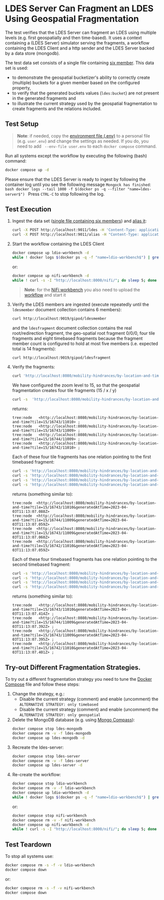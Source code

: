 # LDES Server Can Fragment an LDES Using Geospatial Fragmentation
The test verifies that the LDES Server can fragment an LDES using multiple levels (e.g. first geospatially and then time-based). It uses a context containing a (LDES Server) simulator serving the fragments, a workflow containing the LDES Client and a http sender and the LDES Server backed by a data store (mongodb).

The test data set consists of a single file containing [six member](./data/six-members.jsonld). This data set is used:
* to demonstrate the geospatial bucketizer's ability to correctly create (multiple) buckets for a given member based on the configured property,
* to verify that the generated buckets values (`ldes:bucket`) are not present in the generated fragments and
* to illustrate the current strategy used by the geospatial fragmentation to create fragments and the relations included.


## Test Setup
> **Note**: if needed, copy the [environment file (.env)](./.env) to a personal file (e.g. `user.env`) and change the settings as needed. If you do, you need to add ` --env-file user.env` to each `docker compose` command.

Run all systems except the workflow by executing the following (bash) command:
```bash
docker compose up -d
```
Please ensure that the LDES Server is ready to ingest by following the container log until you see the following message `Mongock has finished`:
    ```bash
    docker logs --tail 1000 -f $(docker ps -q --filter "name=ldes-server$")
    ```
Press `CTRL-C` to stop following the log.

## Test Execution
1. Ingest the data set ([single file containing six members](./data/six-members.jsonld)) and [alias it](./create-alias.json):
    ```bash
    curl -X POST http://localhost:9011/ldes -H 'Content-Type: application/ld+json' -d '@data/six-members.jsonld'
    curl -X POST http://localhost:9011/alias -H "Content-Type: application/json" -d '@data/create-alias.json'
    ```

2. Start the workflow containing the LDES Client
    ```bash
    docker compose up ldio-workbench -d
    while ! docker logs $(docker ps -q -f "name=ldio-workbench$") | grep 'Started Application in' ; do sleep 1; done
    ```
    or:
    ```bash
    docker compose up nifi-workbench -d
    while ! curl -s -I "http://localhost:8000/nifi/"; do sleep 5; done
    ```
    > **Note**: for the [NiFi workbench](http://localhost:8000/nifi/) you also need to upload the [workflow](./nifi-workflow.json) and start it

3. Verify the LDES members are ingested (execute repeatedly until the `ldesmember` document collection contains 6 members):
    ```bash
    curl http://localhost:9019/gipod/ldesmember
    ```
    and the `ldesfragment` document collection contains the real root/redirection fragment, the geo-spatial root fragment 0/0/0, four tile fragments and eight timebased fragments because the fragment member count is configured to hold at most five members (i.e. expected total is 14 fragments):
    ```bash
    curl http://localhost:9019/gipod/ldesfragment
    ```

4. Verify the fragments:
    ```bash
    curl 'http://localhost:8080/mobility-hindrances/by-location-and-time?tile=0/0/0'
    ```
    We have configured the zoom level to 15, so that the geospatial fragmentation creates four tile fragments (15 / x / y)
    ```bash
    curl -s  'http://localhost:8080/mobility-hindrances/by-location-and-time?tile=0/0/0' | grep "tile=15/"
    ```
    returns:
    ```
    tree:node   <http://localhost:8080/mobility-hindrances/by-location-and-time?tile=15/16743/11010> ;
    tree:node   <http://localhost:8080/mobility-hindrances/by-location-and-time?tile=15/16743/11009> ;
    tree:node   <http://localhost:8080/mobility-hindrances/by-location-and-time?tile=15/16744/11009> ;
    tree:node   <http://localhost:8080/mobility-hindrances/by-location-and-time?tile=15/16742/11010> ;
    ```
    Each of these four tile fragments has one relation pointing to the first timebased fragment:
    ```bash
    curl -s 'http://localhost:8080/mobility-hindrances/by-location-and-time?tile=15/16743/11010' | grep tree:node
    curl -s 'http://localhost:8080/mobility-hindrances/by-location-and-time?tile=15/16744/11009' | grep tree:node
    curl -s 'http://localhost:8080/mobility-hindrances/by-location-and-time?tile=15/16743/11009' | grep tree:node
    curl -s 'http://localhost:8080/mobility-hindrances/by-location-and-time?tile=15/16742/11010' | grep tree:node
    ```
    returns (something similar to):
    ```
    tree:node  <http://localhost:8080/mobility-hindrances/by-location-and-time?tile=15/16743/11010&generatedAtTime=2023-04-03T11:13:07.088Z>
    tree:node  <http://localhost:8080/mobility-hindrances/by-location-and-time?tile=15/16744/11009&generatedAtTime=2023-04-03T11:13:07.059Z>
    tree:node  <http://localhost:8080/mobility-hindrances/by-location-and-time?tile=15/16743/11009&generatedAtTime=2023-04-03T11:13:07.060Z>
    tree:node  <http://localhost:8080/mobility-hindrances/by-location-and-time?tile=15/16742/11010&generatedAtTime=2023-04-03T11:13:07.059Z>
    ```
    Each of these four timebased fragments has one relation pointing to the second timebased fragment:
    ```bash
    curl -s 'http://localhost:8080/mobility-hindrances/by-location-and-time?tile=15/16743/11010&generatedAtTime=2023-04-03T11:13:07.088Z' | grep tree:node
    curl -s 'http://localhost:8080/mobility-hindrances/by-location-and-time?tile=15/16744/11009&generatedAtTime=2023-04-03T11:13:07.059Z' | grep tree:node
    curl -s 'http://localhost:8080/mobility-hindrances/by-location-and-time?tile=15/16743/11009&generatedAtTime=2023-04-03T11:13:07.060Z' | grep tree:node
    curl -s 'http://localhost:8080/mobility-hindrances/by-location-and-time?tile=15/16742/11010&generatedAtTime=2023-04-03T11:13:07.059Z' | grep tree:node
    ```
    returns (something similar to):
    ```
    tree:node   <http://localhost:8080/mobility-hindrances/by-location-and-time?tile=15/16743/11010&generatedAtTime=2023-04-03T11:13:07.414Z> ;
    tree:node   <http://localhost:8080/mobility-hindrances/by-location-and-time?tile=15/16744/11009&generatedAtTime=2023-04-03T11:13:07.392Z> ;
    tree:node   <http://localhost:8080/mobility-hindrances/by-location-and-time?tile=15/16743/11009&generatedAtTime=2023-04-03T11:13:07.395Z> ;
    tree:node   <http://localhost:8080/mobility-hindrances/by-location-and-time?tile=15/16742/11010&generatedAtTime=2023-04-03T11:13:07.401Z> ;
    ```

## Try-out Different Fragmentation Strategies.
To try out a different fragmentation strategy you need to tune the [Docker Compose](./docker-compose.yml) file and follow these steps:
1. Change the strategy, e.g.:
   * Disable the current strategy (comment) and enable (uncomment) the `ALTERNATIVE STRATEGY: only timebased`
   * Disable the current strategy (comment) and enable (uncomment) the `ALTERNATIVE STRATEGY: only geospatial`
2. Delete the MongoDB database (e.g. using [Mongo Compass](https://www.mongodb.com/products/compass)):
    ```bash
    docker compose stop ldes-mongodb
    docker compose rm -v -f ldes-mongodb
    docker compose up ldes-mongodb -d   
    ``` 
3. Recreate the ldes-server:
    ```bash
    docker compose stop ldes-server
    docker compose rm -v -f ldes-server
    docker compose up ldes-server -d   
    ``` 
4. Re-create the workflow:
    ```bash
    docker compose stop ldio-workbench
    docker compose rm -v -f ldio-workbench
    docker compose up ldio-workbench -d   
    while ! docker logs $(docker ps -q -f "name=ldio-workbench$") | grep 'Started Application in' ; do sleep 1; done
    ```
    or:
    ```bash
    docker compose stop nifi-workbench
    docker compose rm -v -f nifi-workbench
    docker compose up nifi-workbench -d   
    while ! curl -s -I "http://localhost:8000/nifi/"; do sleep 5; done
    ```

## Test Teardown
To stop all systems use:
```bash
docker compose rm -s -f -v ldio-workbench
docker compose down
```
or:
```bash
docker compose rm -s -f -v nifi-workbench
docker compose down
```
